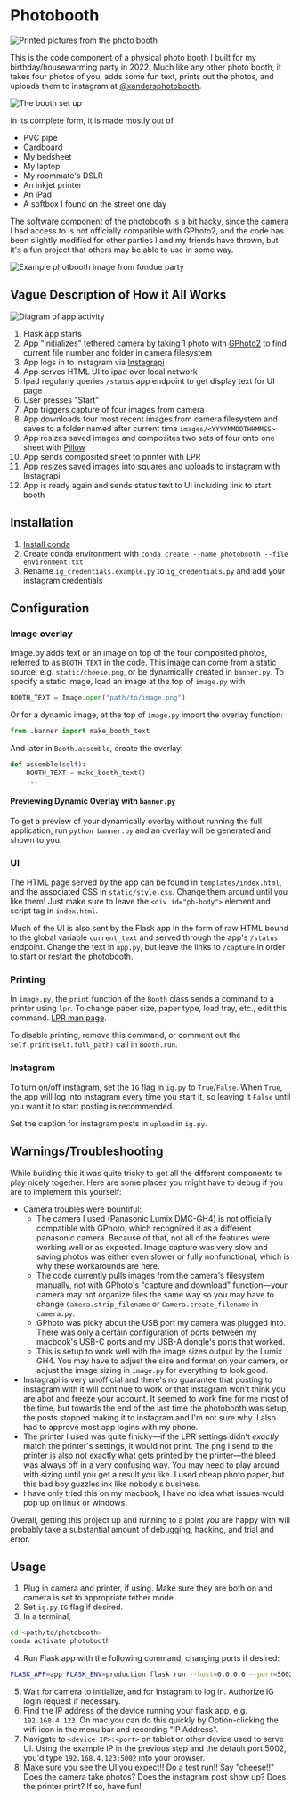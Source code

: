 # Photobooth

![Printed pictures from the photo booth](/docs/img/pics.webp)

This is the code component of a physical photo booth I built for my birthday/housewarming party in 2022. Much like any other photo booth, it takes four photos of you, adds some fun text, prints out the photos, and uploads them to instagram at [@xandersphotobooth](https://www.instagram.com/xandersphotobooth/).

![The booth set up](/docs/img/booth.webp)

In its complete form, it is made mostly out of

- PVC pipe
- Cardboard
- My bedsheet
- My laptop
- My roommate's DSLR
- An inkjet printer
- An iPad
- A softbox I found on the street one day

The software component of the photobooth is a bit hacky, since the camera I had access to is not officially compatible with GPhoto2, and the code has been slightly modified for other parties I and my friends have thrown, but it's a fun project that others may be able to use in some way.

![Example photbooth image from fondue party](/docs/img/booth-fondue.webp)

## Vague Description of How it All Works

![Diagram of app activity](/docs/img/pb-diagram.png)

1. Flask app starts
1. App "initializes" tethered camera by taking 1 photo with [GPhoto2](https://github.com/gphoto/gphoto2) to find current file number and folder in camera filesystem
1. App logs in to instagram via [Instagrapi](https://subzeroid.github.io/instagrapi/)
1. App serves HTML UI to ipad over local network
1. Ipad regularly queries `/status` app endpoint to get display text for UI page
1. User presses "Start"
1. App triggers capture of four images from camera
1. App downloads four most recent images from camera filesystem and saves to a folder named after current time `images/<YYYYMMDDTHHMMSS>`
1. App resizes saved images and composites two sets of four onto one sheet with [Pillow](https://github.com/python-pillow/Pillow)
1. App sends composited sheet to printer with LPR
1. App resizes saved images into squares and uploads to instagram with Instagrapi
1. App is ready again and sends status text to UI including link to start booth

## Installation

1. [Install conda](https://docs.anaconda.com/free/miniconda/miniconda-install/)
1. Create conda environment with `conda create --name photobooth --file environment.txt`
1. Rename `ig_credentials.example.py` to `ig_credentials.py` and add your instagram credentials

## Configuration

### Image overlay

Image.py adds text or an image on top of the four composited photos, referred to as `BOOTH_TEXT` in the code. This image can come from a static source, e.g. `static/cheese.png`, or be dynamically created in `banner.py`. To specify a static image, load an image at the top of `image.py` with

```python
BOOTH_TEXT = Image.open("path/to/image.png")
```

Or for a dynamic image, at the top of `image.py` import the overlay function:

```python
from .banner import make_booth_text
```

And later in `Booth.assemble`, create the overlay:

```python
def assemble(self):
    BOOTH_TEXT = make_booth_text()
    ...
```

#### Previewing Dynamic Overlay with `banner.py`

To get a preview of your dynamically overlay without running the full application, run `python banner.py` and an overlay will be generated and shown to you.

### UI

The HTML page served by the app can be found in `templates/index.html`, and the associated CSS in `static/style.css`. Change them around until you like them! Just make sure to leave the `<div id="pb-body">` element and script tag in `index.html`.

Much of the UI is also sent by the Flask app in the form of raw HTML bound to the global variable `current_text` and served through the app's `/status` endpoint. Change the text in `app.py`, but leave the links to `/capture` in order to start or restart the photobooth.

### Printing

In `image.py`, the `print` function of the `Booth` class sends a command to a printer using `lpr`. To change paper size, paper type, load tray, etc., edit this command. [LPR man page](https://www.man7.org/linux/man-pages/man1/lpr.1.html).

To disable printing, remove this command, or comment out the `self.print(self.full_path)` call in `Booth.run`.

### Instagram

To turn on/off instagram, set the `IG` flag in `ig.py` to `True`/`False`. When `True`, the app will log into instagram every time you start it, so leaving it `False` until you want it to start posting is recommended.

Set the caption for instagram posts in `upload` in `ig.py`.

## Warnings/Troubleshooting

While building this it was quite tricky to get all the different components to play nicely together. Here are some places you might have to debug if you are to implement this yourself:

- Camera troubles were bountiful:
  - The camera I used (Panasonic Lumix DMC-GH4) is not officially compatible with GPhoto, which recognized it as a different panasonic camera. Because of that, not all of the features were working well or as expected. Image capture was very slow and saving photos was either even slower or fully nonfunctional, which is why these workarounds are here.
  - The code currently pulls images from the camera's filesystem manually, not with GPhoto's "capture and download" function—your camera may not organize files the same way so you may have to change `Camera.strip_filename` or `Camera.create_filename` in `camera.py`.
  - GPhoto was picky about the USB port my camera was plugged into. There was only a certain configuration of ports between my macbook's USB-C ports and my USB-A dongle's ports that worked.
  - This is setup to work well with the image sizes output by the Lumix GH4. You may have to adjust the size and format on your camera, or adjust the image sizing in `image.py` for everything to look good.
- Instagrapi is very unofficial and there's no guarantee that posting to instagram with it will continue to work or that instagram won't think you are abot and freeze your account. It seemed to work fine for me most of the time, but towards the end of the last time the photobooth was setup, the posts stopped making it to instagram and I'm not sure why. I also had to approve most app logins with my phone.
- The printer I used was quite finicky—if the LPR settings didn't _exactly_ match the printer's settings, it would not print. The png I send to the printer is also not exactly what gets printed by the printer—the bleed was always off in a very confusing way. You may need to play around with sizing until you get a result you like. I used cheap photo paper, but this bad boy guzzles ink like nobody's business.
- I have only tried this on my macbook, I have no idea what issues would pop up on linux or windows.

Overall, getting this project up and running to a point you are happy with will probably take a substantial amount of debugging, hacking, and trial and error.

## Usage

1. Plug in camera and printer, if using. Make sure they are both on and camera is set to appropriate tether mode.
2. Set `ig.py` `IG` flag if desired.
3. In a terminal,

```bash
cd <path/to/photobooth>
conda activate photobooth
```

4. Run Flask app with the following command, changing ports if desired:

```bash
FLASK_APP=app FLASK_ENV=production flask run --host=0.0.0.0 --port=5002
```

5. Wait for camera to initialize, and for Instagram to log in. Authorize IG login request if necessary.
6. Find the IP address of the device running your flask app, e.g. `192.168.4.123`. On mac you can do this quickly by Option-clicking the wifi icon in the menu bar and recording "IP Address".
7. Navigate to `<device IP>:<port>` on tablet or other device used to serve UI. Using the example IP in the previous step and the default port 5002, you'd type `192.168.4.123:5002` into your browser.
8. Make sure you see the UI you expect!! Do a test run!! Say "cheese!!" Does the camera take photos? Does the instagram post show up? Does the printer print? If so, have fun!
